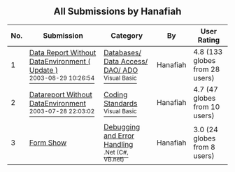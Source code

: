 ﻿<div align="center">

## All Submissions by Hanafiah

</div>

No.  | Submission | Category | By   | User Rating
---- | ---------- | -------- | ---- | -----------
1 | [Data Report Without DataEnvironment \( Update \)<br /><sup>2003-08-29 10:26:54</sup>](https://github.com/Planet-Source-Code/hanafiah-data-report-without-dataenvironment-update__1-47603) | [Databases/ Data Access/ DAO/ ADO<br /><sup>Visual Basic</sup>](../ByCategory/databases-data-access-dao-ado__1-6.md) | Hanafiah | 4.8 (133 globes from 28 users)
2 | [Datareport Without DataEnvironment<br /><sup>2003-07-28 22:03:02</sup>](https://github.com/Planet-Source-Code/hanafiah-datareport-without-dataenvironment__1-47232) | [Coding Standards<br /><sup>Visual Basic</sup>](../ByCategory/coding-standards__1-43.md) | Hanafiah | 4.7 (47 globes from 10 users)
3 | [Form Show<br />](https://github.com/Planet-Source-Code/hanafiah-form-show__10-1558) | [Debugging and Error Handling<br /><sup>.Net (C#, VB.net)</sup>](../ByCategory/debugging-and-error-handling__10-6.md) | Hanafiah | 3.0 (24 globes from 8 users)
